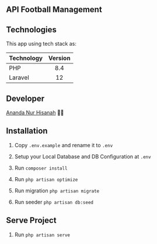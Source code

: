 ## API Football Management

## Technologies

This app using tech stack as:

| Technology  | Version |
| ----------- | :-----: |
| PHP         |   8.4   |
| Laravel     |   12    |

## Developer

[Ananda Nur Hisanah](https://github.com/anandahisanah) 👩‍💻

## Installation

1. Copy `.env.example` and rename it to `.env`

1. Setup your Local Database and DB Configuration at `.env`

1. Run `composer install`

1. Run `php artisan optimize`

1. Run migration `php artisan migrate`

1. Run seeder `php artisan db:seed`

## Serve Project

1. Run `php artisan serve`
